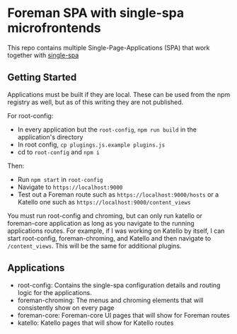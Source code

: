# Foreman SPA with single-spa microfrontends

This repo contains multiple Single-Page-Applications (SPA) that work together with [single-spa](https://single-spa.js.org/)

## Getting Started

Applications must be built if they are local. These can be used from the npm registry as well, but as of this writing they are not published.

For root-config:

- In every application but the `root-config`, `npm run build` in the application's directory
- In root config, `cp plugings.js.example plugins.js`
- cd to `root-config` and `npm i`

Then:
- Run `npm start` in `root-config`
- Navigate to `https://localhost:9000`
- Test out a Foreman route such as `https://localhost:9000/hosts` or a Katello one such as `https://localhost:9000/content_views`

You must run root-config and chroming, but can only run katello or foreman-core application as long as you navigate to the running applications routes. For example, if I was working on Katello by itself, I can start root-config, foreman-chroming, and Katello and then navigate to `/content_views`. This will be the same for additional plugins.

## Applications

- root-config: Contains the single-spa configuration details and routing logic for the applications.
- foreman-chroming: The menus and chroming elements that will consistently show on every page
- foreman-core: Foreman-core UI pages that will show for Foreman routes
- katello: Katello pages that will show for Katello routes
